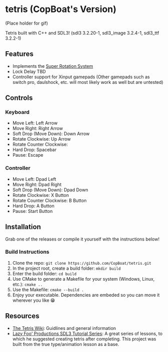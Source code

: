 # tetris (CopBoat's Version)
(Place holder for gif)

Tetris built with C++ and SDL3! (sdl3 3.2.20-1, sdl3_image 3.2.4-1, sdl3_ttf 3.2.2-1)

## Features
- Implements the [Super Rotation System](https://tetris.wiki/Super_Rotation_System)
- Lock Delay TBD
- Controller support for Xinput gamepads
  (Other gamepads such as switch pro, daulshock, etc. will most likely work as well but are untested)

## Controls
### Keyboard
- Move Left: Left Arrow
- Move Right: Right Arrow
- Soft Drop (Move Down): Down Arrow
- Rotate Clockwise: Up Arrow
- Rotate Counter Clockwise: 
- Hard Drop: Spacebar
- Pause: Escape
### Controller
- Move Left: Dpad Left
- Move Right: Dpad Right
- Soft Drop (Move Down): Dpad Down
- Rotate Clockwise: X Button
- Rotate Counter Clockwise: B Button
- Hard Drop: A Button
- Pause: Start Button

## Installation
Grab one of the releases or compile it yourself with the instructions below!

### Build Instructions
1. Clone the repo: `git clone https://github.com/CopBoat/tetris.git`
2. In the project root, create a build folder: `mkdir build`
3. Enter the build folder: `cd build`
4. Use CMake to generate a Makefile for your system (Windows, Linux, etc.): `cmake ..`
5. Use the Makefile: `cmake --build .`
6. Enjoy your executable. Dependencies are embeded so you can move it wherever you like 😁

## Resources
- [The Tetris Wiki](https://tetris.wiki/Tetris.wiki): Guidlines and general information
- [Lazy Foo' Productions SDL3 Tutorial Series](https://lazyfoo.net/tutorials/SDL3/index.php): A great series of lessons, to which he suggested creating tetris after completing. This project was built from the true type/animation lesson as a base. 